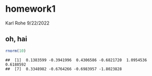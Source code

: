 homework1
================
Karl Rohe
9/22/2022

## oh, hai

``` r
rnorm(10)
```

    ##  [1]  0.1383599 -0.3941996  0.4306586 -0.6821720  1.0954536  0.6188592
    ##  [7]  0.3348982 -0.6764266 -0.6983957 -1.8023828
